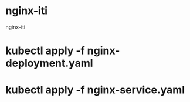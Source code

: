 # nginx-iti
nginx-iti
# kubectl apply -f nginx-deployment.yaml
# kubectl apply -f nginx-service.yaml
